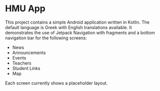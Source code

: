 # HMU App

This project contains a simple Android application written in Kotlin. The default language is Greek with English translations available. It demonstrates the use of Jetpack Navigation with fragments and a bottom navigation bar for the following screens:

- News
- Announcements
- Events
- Teachers
- Student Links
- Map

Each screen currently shows a placeholder layout.
